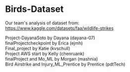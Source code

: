 # Birds-Dataset

Our team's analysis of dataset from:
https://www.kaggle.com/datasets/faa/wildlife-strikes

Project-DayanaSoto by Dayana (dayana-07) <br>
finalProjectcheckpoint by Erica (ejmh) <br>
Final_project by Katie (kvschull) <br>
Project AWS start by Kelly (chenruank) <br>
finalProject and Mo_ML by Morgan (mashnia) <br>
Bird Airstrike and Injury_ML_Prentice by Prentice (pdtTech)
